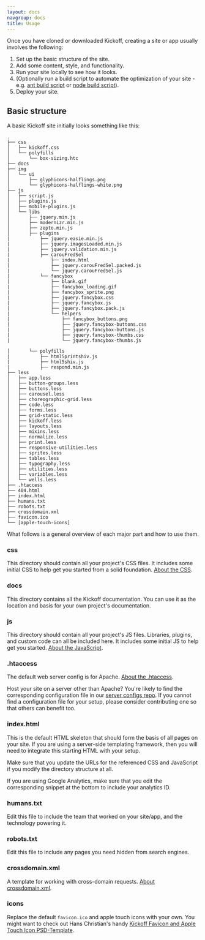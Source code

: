 ```yaml
---
layout: docs
navgroup: docs
title: Usage
---
```


Once you have cloned or downloaded Kickoff, creating a site or app
usually involves the following:

1. Set up the basic structure of the site.
2. Add some content, style, and functionality.
3. Run your site locally to see how it looks.
4. (Optionally run a build script to automate the optimization of your site -
   e.g. [ant build script](https://github.com/h5bp/ant-build-script) or [node
   build script](https://github.com/h5bp/node-build-script)).
5. Deploy your site.


## Basic structure

A basic Kickoff site initially looks something like this:

```
.
├── css
│   ├── kickoff.css
│   └── polyfills
│       └── box-sizing.htc
├── docs
├── img
│   └── ui
│       ├── glyphicons-halflings.png
│       └── glyphicons-halflings-white.png
├── js
│   ├── script.js
│   ├── plugins.js
│   ├── mobile-plugins.js
│   └── libs
│       ├── jquery.min.js
│       ├── modernizr.min.js
│       ├── zepto.min.js
│       ├── plugins
|           ├── jquery.easie.min.js
|           ├── jquery.imagesLoaded.min.js
|           ├── jquery.validation.min.js
|           ├── carouFredSel
|               ├── index.html
|               ├── jquery.carouFredSel.packed.js
|               └── jquery.carouFredSel.js
|           └── fancybox
|               ├── blank.gif
|               ├── fancybox_loading.gif
|               ├── fancybox_sprite.png
|               ├── jquery.fancybox.css
|               ├── jquery.fancybox.js
|               ├── jquery.fancybox.pack.js
|               └── helpers
|                   ├── fancybox_buttons.png
|                   ├── jquery.fancybox-buttons.css
|                   ├── jquery.fancybox-buttons.js
|                   ├── jquery.fancybox-thumbs.css
|                   └── jquery.fancybox-thumbs.js

│       └── polyfills
|           ├── html5printshiv.js
|           ├── html5shiv.js
|           ├── respond.min.js
├── less
│   ├── app.less
│   ├── button-groups.less
│   ├── buttons.less
│   ├── carousel.less
│   ├── choreographic-grid.less
│   ├── code.less
│   ├── forms.less
│   ├── grid-static.less
│   ├── kickoff.less
│   ├── layouts.less
│   ├── mixins.less
│   ├── normalize.less
│   ├── print.less
│   ├── responsive-utilities.less
│   ├── sprites.less
│   ├── tables.less
│   ├── typography.less
│   ├── utilities.less
│   ├── variables.less
│   └── wells.less
├── .htaccess
├── 404.html
├── index.html
├── humans.txt
├── robots.txt
├── crossdomain.xml
├── favicon.ico
└── [apple-touch-icons]
```

What follows is a general overview of each major part and how to use them.

### css

This directory should contain all your project's CSS files. It includes some
initial CSS to help get you started from a solid foundation. [About the
CSS](css.md).

### docs

This directory contains all the Kickoff documentation. You can use it
as the location and basis for your own project's documentation.

### js

This directory should contain all your project's JS files. Libraries, plugins,
and custom code can all be included here. It includes some initial JS to help
get you started. [About the JavaScript](js.md).

### .htaccess

The default web server config is for Apache. [About the .htaccess](htaccess.md).

Host your site on a server other than Apache? You're likely to find the
corresponding configuration file in our [server configs
repo](https://github.com/h5bp/server-configs). If you cannot find a
configuration file for your setup, please consider contributing one so that
others can benefit too.

### index.html

This is the default HTML skeleton that should form the basis of all pages on
your site. If you are using a server-side templating framework, then you will
need to integrate this starting HTML with your setup.

Make sure that you update the URLs for the referenced CSS and JavaScript if you
modify the directory structure at all.

If you are using Google Analytics, make sure that you edit the corresponding
snippet at the bottom to include your analytics ID.

### humans.txt

Edit this file to include the team that worked on your site/app, and the
technology powering it.

### robots.txt

Edit this file to include any pages you need hidden from search engines.

### crossdomain.xml

A template for working with cross-domain requests. [About
crossdomain.xml](crossdomain.md).

### icons

Replace the default `favicon.ico` and apple touch icons with your own. You
might want to check out Hans Christian's handy [Kickoff Favicon and
Apple Touch Icon
PSD-Template](http://drublic.de/blog/html5-boilerplate-favicons-psd-template/).
